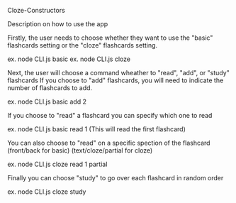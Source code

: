 Cloze-Constructors

Description on how to use the app

Firstly, the user needs to choose whether they want to use the "basic" flashcards setting or the "cloze" flashcards setting.

ex. node CLI.js basic
ex. node CLI.js cloze

Next, the user will choose a command wheather to "read", "add", or "study" flashcards 
If you choose to "add" flashcards, you will need to indicate the number of flashcards to add.

ex. node CLI.js basic add 2

If you choose to "read" a flashcard you can specify which one to read

ex. node CLI.js basic read 1 (This will read the first flashcard)

You can also choose to "read" on a specific spection of the flashcard (front/back for basic) (text/cloze/partial for cloze)

ex. node CLI.js cloze read 1 partial

Finally you can choose "study" to go over each flashcard in random order

ex. node CLI.js cloze study